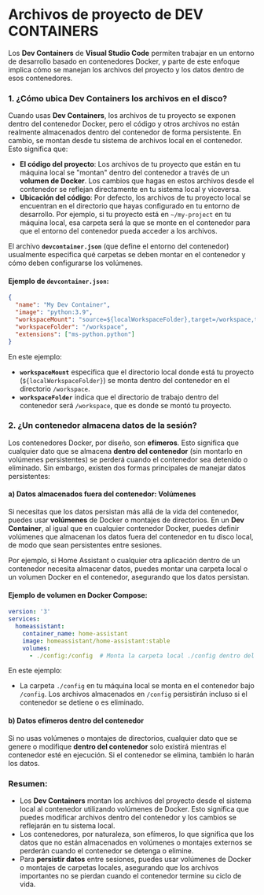 # Archivos de proyecto de DEV CONTAINERS

Los **Dev Containers** de **Visual Studio Code** permiten trabajar en un entorno de desarrollo basado en contenedores Docker, y parte de este enfoque implica cómo se manejan los archivos del proyecto y los datos dentro de esos contenedores.

### 1. ¿Cómo ubica **Dev Containers** los archivos en el disco?

Cuando usas **Dev Containers**, los archivos de tu proyecto se exponen dentro del contenedor Docker, pero el código y otros archivos no están realmente almacenados dentro del contenedor de forma persistente. En cambio, se montan desde tu sistema de archivos local en el contenedor. Esto significa que:

- **El código del proyecto**: Los archivos de tu proyecto que están en tu máquina local se "montan" dentro del contenedor a través de un **volumen de Docker**. Los cambios que hagas en estos archivos desde el contenedor se reflejan directamente en tu sistema local y viceversa.
- **Ubicación del código**: Por defecto, los archivos de tu proyecto local se encuentran en el directorio que hayas configurado en tu entorno de desarrollo. Por ejemplo, si tu proyecto está en `~/my-project` en tu máquina local, esa carpeta será la que se monte en el contenedor para que el entorno del contenedor pueda acceder a los archivos.

El archivo **`devcontainer.json`** (que define el entorno del contenedor) usualmente especifica qué carpetas se deben montar en el contenedor y cómo deben configurarse los volúmenes.

#### Ejemplo de `devcontainer.json`:

```json
{
  "name": "My Dev Container",
  "image": "python:3.9",
  "workspaceMount": "source=${localWorkspaceFolder},target=/workspace,type=bind",
  "workspaceFolder": "/workspace",
  "extensions": ["ms-python.python"]
}
```

En este ejemplo:
- **`workspaceMount`** especifica que el directorio local donde está tu proyecto (`${localWorkspaceFolder}`) se monta dentro del contenedor en el directorio `/workspace`.
- **`workspaceFolder`** indica que el directorio de trabajo dentro del contenedor será `/workspace`, que es donde se montó tu proyecto.

### 2. ¿Un contenedor almacena datos de la sesión?

Los contenedores Docker, por diseño, son **efímeros**. Esto significa que cualquier dato que se almacena **dentro del contenedor** (sin montarlo en volúmenes persistentes) se perderá cuando el contenedor sea detenido o eliminado. Sin embargo, existen dos formas principales de manejar datos persistentes:

#### a) **Datos almacenados fuera del contenedor: Volúmenes**

Si necesitas que los datos persistan más allá de la vida del contenedor, puedes usar **volúmenes** de Docker o montajes de directorios. En un **Dev Container**, al igual que en cualquier contenedor Docker, puedes definir volúmenes que almacenan los datos fuera del contenedor en tu disco local, de modo que sean persistentes entre sesiones.

Por ejemplo, si Home Assistant o cualquier otra aplicación dentro de un contenedor necesita almacenar datos, puedes montar una carpeta local o un volumen Docker en el contenedor, asegurando que los datos persistan.

#### Ejemplo de volumen en Docker Compose:

```yaml
version: '3'
services:
  homeassistant:
    container_name: home-assistant
    image: homeassistant/home-assistant:stable
    volumes:
      - ./config:/config  # Monta la carpeta local ./config dentro del contenedor
```

En este ejemplo:
- La carpeta `./config` en tu máquina local se monta en el contenedor bajo `/config`. Los archivos almacenados en `/config` persistirán incluso si el contenedor se detiene o es eliminado.

#### b) **Datos efímeros dentro del contenedor**

Si no usas volúmenes o montajes de directorios, cualquier dato que se genere o modifique **dentro del contenedor** solo existirá mientras el contenedor esté en ejecución. Si el contenedor se elimina, también lo harán los datos.

### Resumen:

- Los **Dev Containers** montan los archivos del proyecto desde el sistema local al contenedor utilizando volúmenes de Docker. Esto significa que puedes modificar archivos dentro del contenedor y los cambios se reflejarán en tu sistema local.
- Los contenedores, por naturaleza, son efímeros, lo que significa que los datos que no están almacenados en volúmenes o montajes externos se perderán cuando el contenedor se detenga o elimine.
- Para **persistir datos** entre sesiones, puedes usar volúmenes de Docker o montajes de carpetas locales, asegurando que los archivos importantes no se pierdan cuando el contenedor termine su ciclo de vida.

